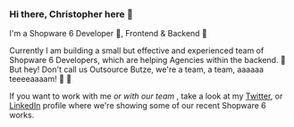 ### Hi there, Christopher here 👋

I'm a Shopware 6 Developer 💙, Frontend & Backend 💪

Currently I am building a small but effective and experienced team of Shopware 6 Developers, which are helping Agencies within the backend. 🚀
But hey! Don't call us Outsource Butze, we're a team, a team, aaaaaa teeeeaaaam! 🤯 🤠

If you want to work with me *or with our team* , take a look at my [Twitter](https://twitter.com/christopherdosi), or [LinkedIn](https://www.linkedin.com/in/christopher-dosin/) profile where we're showing some of our recent Shopware 6 works.
